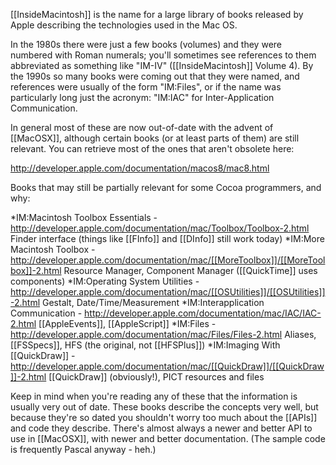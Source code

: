 [[InsideMacintosh]] is the name for a large library of books released by Apple describing the technologies used in the Mac OS.

In the 1980s there were just a few books (volumes) and they were numbered with Roman numerals; you'll sometimes see references to them abbreviated as something like "IM-IV" ([[InsideMacintosh]] Volume 4). By the 1990s so many books were coming out that they were named, and references were usually of the form "IM:Files", or if the name was particularly long just the acronym: "IM:IAC" for Inter-Application Communication.

In general most of these are now out-of-date with the advent of [[MacOSX]], although certain books (or at least parts of them) are still relevant. You can retrieve most of the ones that aren't obsolete here:

 http://developer.apple.com/documentation/macos8/mac8.html

Books that may still be partially relevant for some Cocoa programmers, and why:


*IM:Macintosh Toolbox Essentials - http://developer.apple.com/documentation/mac/Toolbox/Toolbox-2.html
Finder interface (things like [[FInfo]] and [[DInfo]] still work today)
*IM:More Macintosh Toolbox - http://developer.apple.com/documentation/mac/[[MoreToolbox]]/[[MoreToolbox]]-2.html
Resource Manager, Component Manager ([[QuickTime]] uses components)
*IM:Operating System Utilities - http://developer.apple.com/documentation/mac/[[OSUtilities]]/[[OSUtilities]]-2.html
Gestalt, Date/Time/Measurement
*IM:Interapplication Communication - http://developer.apple.com/documentation/mac/IAC/IAC-2.html
[[AppleEvents]], [[AppleScript]]
*IM:Files - http://developer.apple.com/documentation/mac/Files/Files-2.html
Aliases, [[FSSpecs]], HFS (the original, not [[HFSPlus]])
*IM:Imaging With [[QuickDraw]] - http://developer.apple.com/documentation/mac/[[QuickDraw]]/[[QuickDraw]]-2.html
[[QuickDraw]] (obviously!), PICT resources and files


Keep in mind when you're reading any of these that the information is usually very out of date. These books describe the concepts very well, but because they're so dated you shouldn't worry too much about the [[APIs]] and code they describe. There's almost always a newer and better API to use in [[MacOSX]], with newer and better documentation. (The sample code is frequently Pascal anyway - heh.)